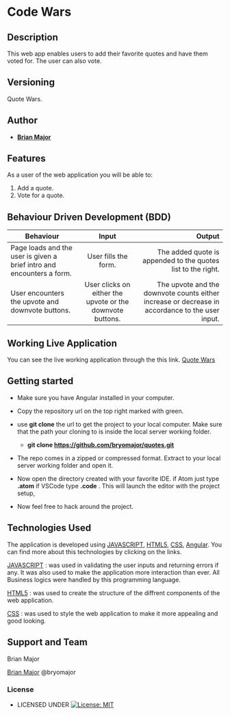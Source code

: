 # Code Wars


## Description
This web app enables users to add their favorite quotes and have them voted for. The user can also vote.


## Versioning

Quote Wars.

## Author


* [**Brian Major**](https://github.com/bryomajor)

## Features


As a user of the web application you will be able to:

1. Add a quote.
2. Vote for a quote.

## Behaviour Driven Development (BDD)
|Behaviour 	           |    Input 	                 |       Output          |
|----------------------|:---------------------------:|----------------------:|       
|Page loads and the user is given a brief intro and encounters a form.  |User fills the form.    |The added quote is appended to the quotes list to the right. |
|User encounters the upvote and downvote buttons.  |User clicks on either the upvote or the downvote buttons.  |The upvote and the downvote counts either increase or decrease in accordance to the user input.|

## Working Live Application
You can see the live working application through the this link. [Quote Wars](https://bryomajor.github.io/quotes/)

## Getting started

* Make sure you have Angular installed in your computer.
* Copy the repository url on the top right marked with green.
* use **git clone** the url to get the project to your local computer. Make sure that the path your cloning to is inside the local server working folder.


    * **git clone https://github.com/bryomajor/quotes.git**
*   The repo comes in a zipped or compressed format. Extract to your local server working folder and open it.

* Now open the directory created with your favorite IDE. if Atom just type **.atom** if VSCode type **.code** . This will launch the editor with the project setup, 

* Now feel free to hack around the project.

## Technologies Used
The application is developed using [JAVASCRIPT](https://www.w3schools.com/js/default.asp),  [HTML5](https://www.w3schools.com/html/html5_intro.asp), [CSS](https://www.w3schools.com/css/default.asp), [Angular](https://angular.io/). You can find more about this technologies by clicking on the links.

[JAVASCRIPT](https://www.w3schools.com/js/default.asp) : was used in validating the user inputs and returning errors if any. It was also used to make the application more interaction than ever. All Business logics were handled by this programming language.

[HTML5](https://www.w3schools.com/html/html5_intro.asp) : was used to create the structure of the diffrent components of the web application.

[CSS](https://www.w3schools.com/css/default.asp) :  was used to style the web application to make it more appealing and good looking.

## Support and Team
Brian Major


[Brian Major](https://slack.com/intl/en-ke/)  @bryomajor


### License

* LICENSED UNDER  [![License: MIT](https://img.shields.io/badge/License-MIT-yellow.svg)](license/MIT)